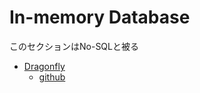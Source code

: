 # In-memory Database

このセクションはNo-SQLと被る

- [Dragonfly](https://www.dragonflydb.io/)
  - [github](https://github.com/dragonflydb/dragonfly)
